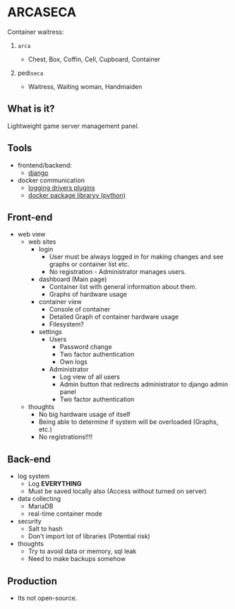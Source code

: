 # ARCASECA

Container waitress:
1. `arca`
	-	Chest, Box, Coffin, Cell, Cupboard, Container


2. pedi`seca`
	- Waitress, Waiting woman, Handmaiden

  

## What is it?

Lightweight game server management panel.

  

## Tools

 - frontend/backend:
	 - [django](https://www.djangoproject.com/)
- docker communication
	- [logging drivers plugins](https://docs.docker.com/config/containers/logging/plugins/)
	- [docker package libraryv (python)](https://docker-py.readthedocs.io/en/stable/)

## Front-end
-  web view
	- web sites
		- login
			- User must be always logged in for making changes and see graphs or container list etc.
			- No registration - Administrator manages users.
		- dashboard (Main page)
			- Container list with general information about them.
			- Graphs of hardware usage
		- container view
			- Console of container
			- Detailed Graph of container hardware usage
			- Filesystem?
		- settings
			- Users
				- Password change
				- Two factor authentication
				- Own logs
			- Administrator
				- Log view of all users
				- Admin button that redirects administrator to django admin panel
				- Two factor authentication
	- thoughts
		- No big hardware usage of itself
		- Being able to determine if system will be overloaded (Graphs, etc.)
		- No registrations!!!!

## Back-end
- log system
	- Log **EVERYTHING** 
	- Must be saved locally also (Access without turned on server)
- data collecting
	- MariaDB
	- real-time container mode
- security
	- Salt to hash 
	- Don't import lot of libraries (Potential risk)
- thoughts
	- Try to avoid data or memory, sql leak
	- Need to make backups somehow

## Production
- Its not open-source.

